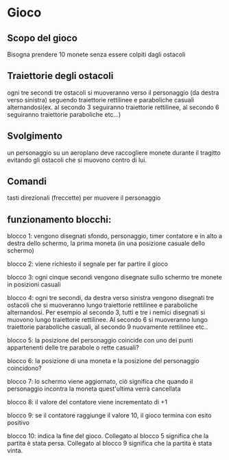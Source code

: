 ﻿# Gioco

## Scopo del gioco

Bisogna prendere 10 monete senza essere colpiti dagli ostacoli

## Traiettorie degli ostacoli

ogni tre secondi tre ostacoli si muoveranno verso il personaggio (da destra verso sinistra) seguendo traiettorie rettilinee e paraboliche casuali alternandosi(ex. al secondo 3 seguiranno traiettorie rettilinee, al secondo 6 seguiranno traiettorie paraboliche etc...)

## Svolgimento

un personaggio su un aeroplano deve raccogliere monete durante il tragitto evitando gli ostacoli che si muovono contro di lui.

## Comandi

tasti direzionali (freccette) per muovere il personaggio

## funzionamento blocchi: 
blocco 1: vengono disegnati sfondo, personaggio, timer contatore e in alto a destra dello schermo, la prima moneta (in una posizione casuale dello schermo)

blocco 2: viene richiesto il segnale per far partire il gioco

blocco 3: ogni cinque secondi vengono disegnate sullo schermo tre monete in posizioni casuali

blocco 4: ogni tre secondi, da destra verso sinistra vengono disegnati tre ostacoli che si muoveranno lungo traiettorie rettilinee e paraboliche alternandosi. 
Per esempio al secondo 3, tutti e tre i nemici disegnati si muovono lungo traiettorie rettilinee.
Al secondo 6 si muoveranno lungo traiettorie paraboliche casuali, al secondo 9 nuovamente rettilinee etc..

blocco 5: la posizione del personaggio coincide con uno dei punti appartenenti delle tre parabole o rette casuali? 

blocco 6: la posizione di una moneta e la posizione del personaggio coincidono?

blocco 7: lo schermo viene aggiornato, ciò significa che quando il personaggio incontra la moneta quest'ultima verrà cancellata 

blocco 8: il valore del contatore viene incrementato di +1

blocco 9: se il contatore raggiunge il valore 10, il gioco termina con esito positivo

blocco 10: indica la fine del gioco. 
Collegato al blocco 5 significa che la partita è stata persa.
Collegato al blocco 9 significa che la partita è stata vinta.